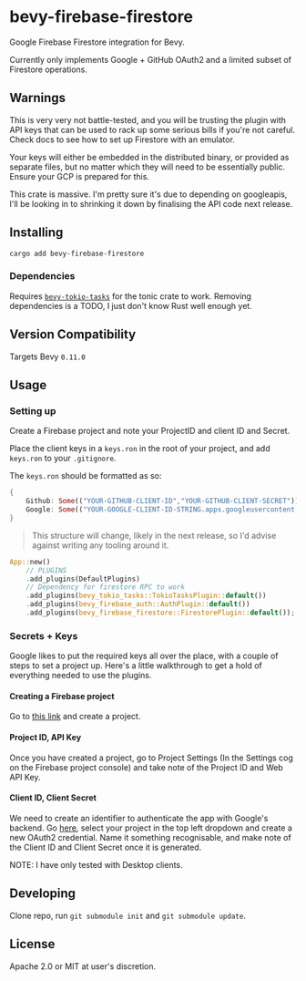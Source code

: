 # bevy-firebase-firestore

Google Firebase Firestore integration for Bevy.

Currently only implements Google + GitHub OAuth2 and a limited subset of Firestore operations.

## Warnings

This is very very not battle-tested, and you will be trusting the plugin with API keys that can be used to rack up some serious bills if you're not careful. Check docs to see how to set up Firestore with an emulator.

Your keys will either be embedded in the distributed binary, or provided as separate files, but no matter which they will need to be essentially public. Ensure your GCP is prepared for this.

This crate is massive. I'm pretty sure it's due to depending on googleapis, I'll be looking in to shrinking it down by finalising the API code next release.

## Installing

`cargo add bevy-firebase-firestore`

### Dependencies

Requires [`bevy-tokio-tasks`](https://crates.io/crates/bevy-tokio-tasks/0.11.0) for the tonic crate to work. Removing dependencies is a TODO, I just don't know Rust well enough yet.

## Version Compatibility

Targets Bevy `0.11.0`

## Usage

### Setting up

Create a Firebase project and note your ProjectID and client ID and Secret.

Place the client keys in a `keys.ron` in the root of your project, and add `keys.ron` to your `.gitignore`.

The `keys.ron` should be formatted as so:
```rs
{
    Github: Some(("YOUR-GITHUB-CLIENT-ID","YOUR-GITHUB-CLIENT-SECRET")),
    Google: Some(("YOUR-GOOGLE-CLIENT-ID-STRING.apps.googleusercontent.com","YOUR-GOOGLE-CLIENT-SECRET"))
}
```
> This structure will change, likely in the next release, so I'd advise against writing any tooling around it.

```rs
App::new()
    // PLUGINS
    .add_plugins(DefaultPlugins)
    // Dependency for firestore RPC to work
    .add_plugins(bevy_tokio_tasks::TokioTasksPlugin::default())
    .add_plugins(bevy_firebase_auth::AuthPlugin::default())
    .add_plugins(bevy_firebase_firestore::FirestorePlugin::default());
```

### Secrets + Keys

Google likes to put the required keys all over the place, with a couple of steps to set a project up. Here's a little walkthrough to get a hold of everything needed to use the plugins.

#### Creating a Firebase project

Go to [this link](https://console.firebase.google.com/) and create a project.

#### Project ID, API Key

Once you have created a project, go to Project Settings (In the Settings cog on the Firebase project console) and take note of the Project ID and Web API Key.

#### Client ID, Client Secret

We need to create an identifier to authenticate the app with Google's backend. Go [here](https://console.cloud.google.com/apis/credentials), select your project in the top left dropdown and create a new OAuth2 credential. Name it something recognisable, and make note of the Client ID and Client Secret once it is generated.

NOTE: I have only tested with Desktop clients.

## Developing

Clone repo, run `git submodule init` and `git submodule update`.

## License

Apache 2.0 or MIT at user's discretion.

